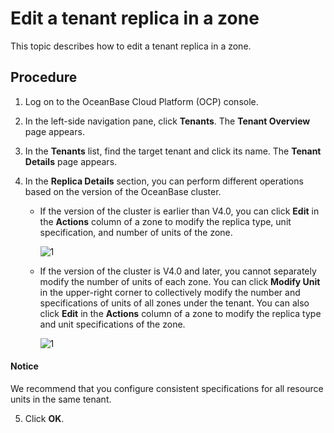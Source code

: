 # Edit a tenant replica in a zone

This topic describes how to edit a tenant replica in a zone.

## Procedure

1. Log on to the OceanBase Cloud Platform (OCP) console.

2. In the left-side navigation pane, click **Tenants**. The **Tenant Overview** page appears.

3. In the **Tenants** list, find the target tenant and click its name. The **Tenant Details** page appears.

4. In the **Replica Details** section, you can perform different operations based on the version of the OceanBase cluster.

   * If the version of the cluster is earlier than V4.0, you can click **Edit** in the **Actions** column of a zone to modify the replica type, unit specification, and number of units of the zone.

      ![1](https://obbusiness-private.oss-cn-shanghai.aliyuncs.com/doc/img/ocp/%E4%BF%AE%E6%94%B9Unit-1.png)

   * If the version of the cluster is V4.0 and later, you cannot separately modify the number of units of each zone. You can click **Modify Unit** in the upper-right corner to collectively modify the number and specifications of units of all zones under the tenant.
      You can also click **Edit** in the **Actions** column of a zone to modify the replica type and unit specifications of the zone.

      ![1](https://obbusiness-private.oss-cn-shanghai.aliyuncs.com/doc/img/ocp/%E4%BF%AE%E6%94%B9Unit.png)

  <main id="notice" type='notice'>
    <h4>Notice</h4>
    <p>We recommend that you configure consistent specifications for all resource units in the same tenant.</p>
  </main>

5. Click **OK**.
